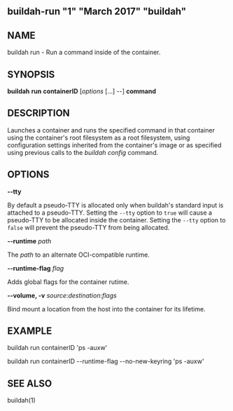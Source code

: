 ## buildah-run "1" "March 2017" "buildah"

## NAME
buildah run - Run a command inside of the container.

## SYNOPSIS
**buildah** **run** **containerID** [*options* [...] --] **command**

## DESCRIPTION
Launches a container and runs the specified command in that container using the
container's root filesystem as a root filesystem, using configuration settings
inherited from the container's image or as specified using previous calls to
the *buildah config* command.

## OPTIONS

**--tty**

By default a pseudo-TTY is allocated only when buildah's standard input is
attached to a pseudo-TTY. Setting the `--tty` option to `true` will cause a
pseudo-TTY to be allocated inside the container. Setting the `--tty` option to
`false` will prevent the pseudo-TTY from being allocated.

**--runtime** *path*

The *path* to an alternate OCI-compatible runtime.

**--runtime-flag** *flag*

Adds global flags for the container rutime.

**--volume, -v** *source*:*destination*:*flags*

Bind mount a location from the host into the container for its lifetime.

## EXAMPLE

buildah run containerID 'ps -auxw'

buildah run containerID --runtime-flag --no-new-keyring 'ps -auxw'

## SEE ALSO
buildah(1)
